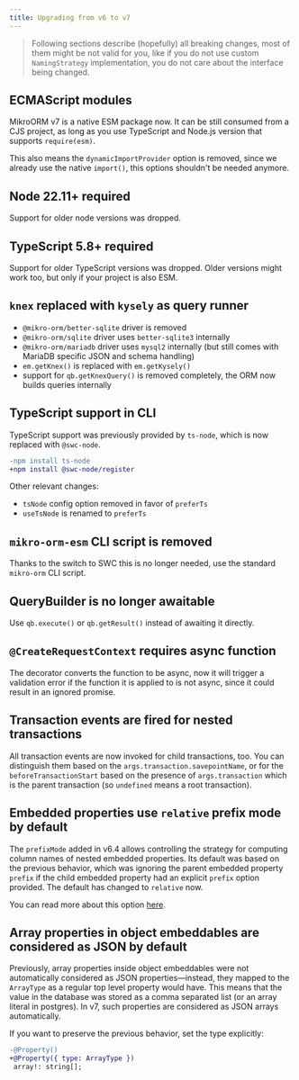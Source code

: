```yaml
---
title: Upgrading from v6 to v7
---
```


> Following sections describe (hopefully) all breaking changes, most of them might be not valid for you, like if you do not use custom `NamingStrategy` implementation, you do not care about the interface being changed.

## ECMAScript modules

MikroORM v7 is a native ESM package now. It can be still consumed from a CJS project, as long as you use TypeScript and Node.js version that supports `require(esm)`.

This also means the `dynamicImportProvider` option is removed, since we already use the native `import()`, this options shouldn't be needed anymore.

## Node 22.11+ required

Support for older node versions was dropped.

## TypeScript 5.8+ required

Support for older TypeScript versions was dropped. Older versions might work too, but only if your project is also ESM.

## `knex` replaced with `kysely` as query runner

- `@mikro-orm/better-sqlite` driver is removed
- `@mikro-orm/sqlite` driver uses `better-sqlite3` internally
- `@mikro-orm/mariadb` driver uses `mysql2` internally (but still comes with MariaDB specific JSON and schema handling)
- `em.getKnex()` is replaced with `em.getKysely()`
- support for `qb.getKnexQuery()` is removed completely, the ORM now builds queries internally

## TypeScript support in CLI

TypeScript support was previously provided by `ts-node`, which is now replaced with `@swc-node`.

```diff
-npm install ts-node
+npm install @swc-node/register
```

Other relevant changes:
- `tsNode` config option removed in favor of `preferTs`
- `useTsNode` is renamed to `preferTs`

## `mikro-orm-esm` CLI script is removed

Thanks to the switch to SWC this is no longer needed, use the standard `mikro-orm` CLI script.

## QueryBuilder is no longer awaitable

Use `qb.execute()` or `qb.getResult()` instead of awaiting it directly.

## `@CreateRequestContext` requires async function

The decorator converts the function to be async, now it will trigger a validation error if the function it is applied to is not async, since it could result in an ignored promise.

## Transaction events are fired for nested transactions

All transaction events are now invoked for child transactions, too. You can distinguish them based on the `args.transaction.savepointName`, or for the `beforeTransactionStart` based on the presence of `args.transaction` which is the parent transaction (so `undefined` means a root transaction).

## Embedded properties use `relative` prefix mode by default

The `prefixMode` added in v6.4 allows controlling the strategy for computing column names of nested embedded properties. Its default was based on the previous behavior, which was ignoring the parent embedded property `prefix` if the child embedded property had an explicit `prefix` option provided. The default has changed to `relative` now.

You can read more about this option [here](https://mikro-orm.io/docs/embeddables#column-prefixing).

## Array properties in object embeddables are considered as JSON by default

Previously, array properties inside object embeddables were not automatically considered as JSON properties—instead, they mapped to the `ArrayType` as a regular top level property would have. This means that the value in the database was stored as a comma separated list (or an array literal in postgres). In v7, such properties are considered as JSON arrays automatically.

If you want to preserve the previous behavior, set the type explicitly:

```diff
-@Property()
+@Property({ type: ArrayType })
 array!: string[];
```
